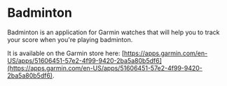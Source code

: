 # Badminton
Badminton is an application for Garmin watches that will help you to track your score when you're playing badminton.

It is available on the Garmin store here:
[https://apps.garmin.com/en-US/apps/51606451-57e2-4f99-9420-2ba5a80b5df6](https://apps.garmin.com/en-US/apps/51606451-57e2-4f99-9420-2ba5a80b5df6).
